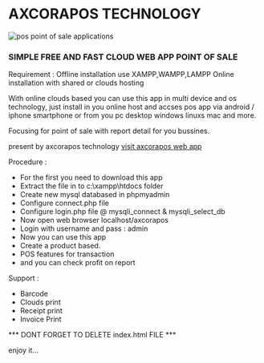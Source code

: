# AXCORAPOS TECHNOLOGY
![pos point of sale applications](https://mesinkasir.github.io/posapp/main/images/aplikasikasironline.png)
### SIMPLE FREE AND FAST CLOUD WEB APP POINT OF SALE

Requirement : 
Offline installation use XAMPP,WAMPP,LAMPP
Online installation with shared or clouds hosting

With online clouds based you can use this app in multi device and os technology, just install in you online host and accses pos app via android / iphone smartphone or from you pc desktop windows linuxs mac and more.

Focusing for point of sale with report detail for you bussines.

present by axcorapos technology
[visit axcorapos web app](https://axcoras.web.app)

Procedure :
- For the first you need to download this app
- Extract the file in to c:\xampp\htdocs folder
- Create new mysql databased in phpmyadmin
- Configure connect.php file 
- Configure login.php file @ mysqli_connect & mysqli_select_db
- Now open web browser localhost/axcorapos
- Login with username and pass : admin
- Now you can use this app
- Create a product based.
- POS features for transaction
- and you can check profit on report

Support :
- Barcode
- Clouds print
- Receipt print
- Invoice Print

*** DONT FORGET TO DELETE index.html FILE ***

enjoy it...

